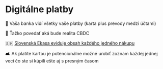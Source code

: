 # Digitálne platby

🏦 Vaša banka vidí všetky vaše platby (karta plus prevody medzi účtami)

🏦 Ťažko povedať aká bude realita CBDC

🇸🇰 [Slovenská Ekasa eviduje obsah každého jedného nákupu](https://paralelnapolis.sk/e-kasa%E2%80%8A-%E2%80%8Adalsi-maly-krok-k-velkej-financnej-diktature-na-slovensku/)

🛋️ Ak platíte kartou je potencionálne možné urobiť zoznam každej jednej veci čo ste si kúpili ešte aj s presným časom

